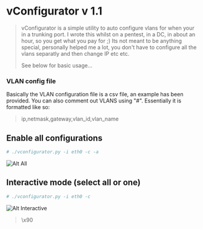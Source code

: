 # vConfigurator v 1.1

> 
> vConfigurator is a simple utility to auto configure vlans for when your in a trunking port.
> I wrote this whilst on a pentest, in a DC, in about an hour, so you get what you pay for ;) 
> Its not meant to be anything special, personally helped me a lot, you don't have to configure
> all the vlans separatly and then change IP etc etc.
>
> See below for basic usage...
>

### VLAN config file

Basically the VLAN configuration file is a csv file, an example has been provided. You can also comment out VLANS using "#". Essentially it is formatted like so:
> ip,netmask,gateway,vlan_id,vlan_name

## Enable all configurations
```bash
# ./vconfigurator.py -i eth0 -c -a
```
![Alt All](https://i.sli.mg/yZWWBl.png)

## Interactive mode (select all or one)
```bash
# ./vconfigurator.py -i eth0 -c 
```
![Alt Interactive](https://i.sli.mg/8dHp3V.png)

> \x90
